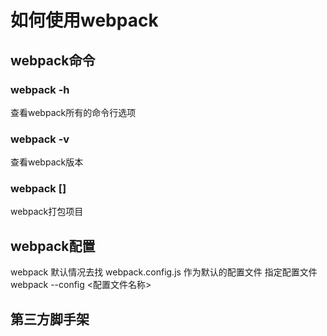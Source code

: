 # 如何使用webpack

## webpack命令

### webpack -h
查看webpack所有的命令行选项
### webpack -v
查看webpack版本
### webpack <entry> [<entry>] <output>
webpack打包项目

## webpack配置

webpack 默认情况去找 webpack.config.js 作为默认的配置文件
指定配置文件 webpack --config <配置文件名称>


## 第三方脚手架


